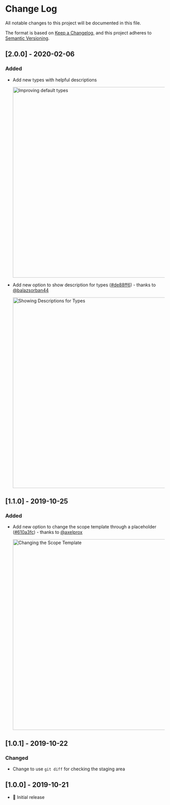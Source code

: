 # Change Log

All notable changes to this project will be documented in this file.

The format is based on [Keep a Changelog](https://keepachangelog.com/en/1.0.0/),
and this project adheres to [Semantic Versioning](https://semver.org/spec/v2.0.0.html).

## [2.0.0] - 2020-02-06

### Added

- Add new types with helpful descriptions <p><img src="https://raw.githubusercontent.com/nitayneeman/vscode-git-semantic-commit/master/images/examples/usage/types-with-descriptions.png" width="600" alt="Improving default types"></p>
- Add new option to show description for types ([#de88ff6](https://github.com/nitayneeman/vscode-git-semantic-commit/commit/de88ff66cab1bc3788915aafc7b3756209f08dc2)) - thanks to [@balazsorban44](https://github.com/balazsorban44) <p><img src="https://user-images.githubusercontent.com/18369201/73666934-d8d9fe00-46a3-11ea-8206-eea54d72cc97.png" width="600" alt="Showing Descriptions for Types"></p>

## [1.1.0] - 2019-10-25

### Added

- Add new option to change the scope template through a placeholder ([#610a3fc](https://github.com/nitayneeman/vscode-git-semantic-commit/commit/610a3fc9550b4a88fcea06741c3cd6602a2051d3)) - thanks to [@axelprox](https://github.com/axelprox) <p><img src="https://github.com/nitayneeman/vscode-git-semantic-commit/blob/master/images/examples/settings/scope-template.gif?raw=true" width="600" alt="Changing the Scope Template"></p>

## [1.0.1] - 2019-10-22

### Changed

- Change to use `git diff` for checking the staging area

## [1.0.0] - 2019-10-21

- 🎉 Initial release
